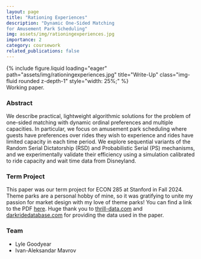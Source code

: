 ```yaml
---
layout: page
title: "Rationing Experiences"
description: "Dynamic One-Sided Matching
for Amusement Park Scheduling"
img: assets/img/rationingexperiences.jpg
importance: 2
category: coursework
related_publications: false
---
```


<div class="row">
    <div class="col-sm mt-3 mt-md-0">
        {% include figure.liquid loading="eager" path="assets/img/rationingexperiences.jpg" title="Write-Up" class="img-fluid rounded z-depth-1" style="width: 25%;" %}
    </div>
</div>
<div class="caption">
    Working paper.
</div>

### Abstract
We describe practical, lightweight algorithmic solutions for the problem of one-sided
matching with dynamic ordinal preferences and multiple capacities. In particular, we
focus on amusement park scheduling where guests have preferences over rides they
wish to experience and rides have limited capacity in each time period. We explore
sequential variants of the Random Serial Dictatorship (RSD) and Probabilistic Serial
(PS) mechanisms, and we experimentally validate their efficiency using a simulation
calibrated to ride capacity and wait time data from Disneyland.

### Term Project
This paper was our term project for ECON 285 at Stanford in Fall 2024. Theme parks are a personal hobby of mine, so it was gratifying to unite my passion for market design with my love of theme parks! You can find a link to the PDF [here](https://drive.google.com/file/d/1jYHONK5oRPfCPHJqcOJkI9ikHEsv4wC-/view?usp=sharing). Huge thank you to [thrill-data.com](https://www.thrill-data.com/) and [darkridedatabase.com](https://darkridedatabase.com/) for providing the data used in the paper.

### Team
- Lyle Goodyear
- Ivan-Aleksandar Mavrov